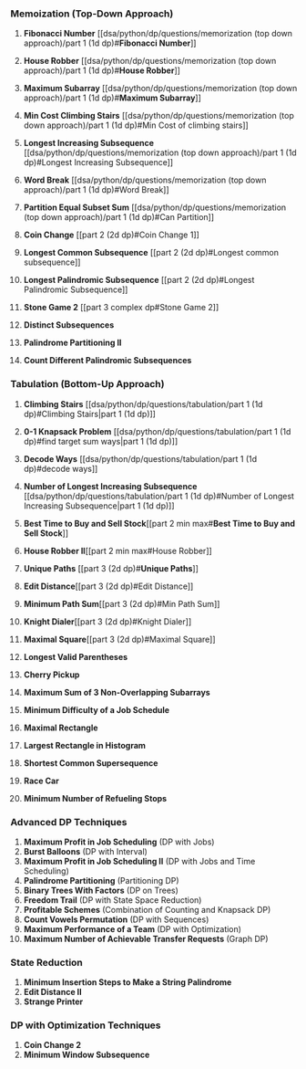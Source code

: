 ### Memoization (Top-Down Approach)

1. **Fibonacci Number**  [[dsa/python/dp/questions/memorization (top down approach)/part 1 (1d dp)#**Fibonacci Number**]]
2. **House Robber** [[dsa/python/dp/questions/memorization (top down approach)/part 1 (1d dp)#**House Robber**]]
3. **Maximum Subarray** [[dsa/python/dp/questions/memorization (top down approach)/part 1 (1d dp)#**Maximum Subarray**]]
4. **Min Cost Climbing Stairs** [[dsa/python/dp/questions/memorization (top down approach)/part 1 (1d dp)#Min Cost of climbing stairs]]
5. **Longest Increasing Subsequence** [[dsa/python/dp/questions/memorization (top down approach)/part 1 (1d dp)#Longest Increasing Subsequence]]
6. **Word Break** [[dsa/python/dp/questions/memorization (top down approach)/part 1 (1d dp)#Word Break]]
7. **Partition Equal Subset Sum** [[dsa/python/dp/questions/memorization (top down approach)/part 1 (1d dp)#Can Partition]]

8. **Coin Change** [[part 2 (2d  dp)#Coin Change 1]]
9. **Longest Common Subsequence**  [[part 2 (2d  dp)#Longest common subsequence]]
10. **Longest Palindromic Subsequence** [[part 2 (2d  dp)#Longest Palindromic Subsequence]]

11. **Stone Game 2** [[part 3 complex dp#Stone Game 2]]

12. **Distinct Subsequences**
13. **Palindrome Partitioning II**
14. **Count Different Palindromic Subsequences**

### Tabulation (Bottom-Up Approach)

1. **Climbing Stairs** [[dsa/python/dp/questions/tabulation/part 1 (1d dp)#Climbing Stairs|part 1 (1d dp)]]
2. **0-1 Knapsack Problem** [[dsa/python/dp/questions/tabulation/part 1 (1d dp)#find target sum ways|part 1 (1d dp)]]
3. **Decode Ways** [[dsa/python/dp/questions/tabulation/part 1 (1d dp)#decode ways]]
4.  **Number of Longest Increasing Subsequence** [[dsa/python/dp/questions/tabulation/part 1 (1d dp)#Number of Longest Increasing Subsequence|part 1 (1d dp)]]

5. **Best Time to Buy and Sell Stock**[[part 2 min max#**Best Time to Buy and Sell Stock**]]
6. **House Robber II**[[part 2 min max#House Robber]]

7. **Unique Paths** [[part 3 (2d dp)#**Unique Paths**]] 
8. **Edit Distance**[[part 3 (2d dp)#Edit Distance]]
9. **Minimum Path Sum**[[part 3 (2d dp)#Min Path Sum]]
10. **Knight Dialer**[[part 3 (2d dp)#Knight Dialer]]
11. **Maximal Square**[[part 3 (2d dp)#Maximal Square]]

12. **Longest Valid Parentheses**
13. **Cherry Pickup**
14. **Maximum Sum of 3 Non-Overlapping Subarrays**
15. **Minimum Difficulty of a Job Schedule**
16. **Maximal Rectangle**
17. **Largest Rectangle in Histogram**
18. **Shortest Common Supersequence**
19. **Race Car**
20. **Minimum Number of Refueling Stops**

### Advanced DP Techniques

1. **Maximum Profit in Job Scheduling** (DP with Jobs)
2. **Burst Balloons** (DP with Interval)
3. **Maximum Profit in Job Scheduling II** (DP with Jobs and Time Scheduling)
4. **Palindrome Partitioning** (Partitioning DP)
5. **Binary Trees With Factors** (DP on Trees)
6. **Freedom Trail** (DP with State Space Reduction)
7. **Profitable Schemes** (Combination of Counting and Knapsack DP)
8. **Count Vowels Permutation** (DP with Sequences)
9. **Maximum Performance of a Team** (DP with Optimization)
10. **Maximum Number of Achievable Transfer Requests** (Graph DP)

### State Reduction

1. **Minimum Insertion Steps to Make a String Palindrome**
2. **Edit Distance II**
3. **Strange Printer**

### DP with Optimization Techniques

1. **Coin Change 2**
2. **Minimum Window Subsequence**